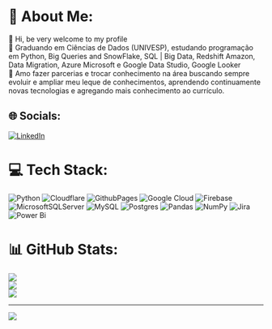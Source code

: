 # 💫 About Me:
👋 Hi, be very welcome to my profile <br>🌱 Graduando em Ciências de Dados (UNIVESP), estudando programação em Python, Big Queries and SnowFlake, SQL | Big Data, Redshift Amazon, Data Migration, Azure Microsoft e Google Data Studio, Google Looker<br>💞️ Amo fazer parcerias e trocar conhecimento na área buscando sempre evoluir e ampliar meu leque de conhecimentos, aprendendo continuamente novas tecnologias e agregando mais conhecimento ao currículo.


## 🌐 Socials:
[![LinkedIn](https://img.shields.io/badge/LinkedIn-%230077B5.svg?logo=linkedin&logoColor=white)](https://linkedin.com/in/francio-sousa) 

# 💻 Tech Stack:
![Python](https://img.shields.io/badge/python-3670A0?style=for-the-badge&logo=python&logoColor=ffdd54) ![Cloudflare](https://img.shields.io/badge/Cloudflare-F38020?style=for-the-badge&logo=Cloudflare&logoColor=white) ![GithubPages](https://img.shields.io/badge/github%20pages-121013?style=for-the-badge&logo=github&logoColor=white) ![Google Cloud](https://img.shields.io/badge/GoogleCloud-%234285F4.svg?style=for-the-badge&logo=google-cloud&logoColor=white) ![Firebase](https://img.shields.io/badge/Firebase-039BE5?style=for-the-badge&logo=Firebase&logoColor=white) ![MicrosoftSQLServer](https://img.shields.io/badge/Microsoft%20SQL%20Server-CC2927?style=for-the-badge&logo=microsoft%20sql%20server&logoColor=white) ![MySQL](https://img.shields.io/badge/mysql-%2300000f.svg?style=for-the-badge&logo=mysql&logoColor=white) ![Postgres](https://img.shields.io/badge/postgres-%23316192.svg?style=for-the-badge&logo=postgresql&logoColor=white) ![Pandas](https://img.shields.io/badge/pandas-%23150458.svg?style=for-the-badge&logo=pandas&logoColor=white) ![NumPy](https://img.shields.io/badge/numpy-%23013243.svg?style=for-the-badge&logo=numpy&logoColor=white) ![Jira](https://img.shields.io/badge/jira-%230A0FFF.svg?style=for-the-badge&logo=jira&logoColor=white) ![Power Bi](https://img.shields.io/badge/power_bi-F2C811?style=for-the-badge&logo=powerbi&logoColor=black)
# 📊 GitHub Stats:
![](https://github-readme-stats.vercel.app/api?username=rashidi-francis&theme=merko&hide_border=false&include_all_commits=false&count_private=false)<br/>
![](https://github-readme-streak-stats.herokuapp.com/?user=rashidi-francis&theme=merko&hide_border=false)<br/>
![](https://github-readme-stats.vercel.app/api/top-langs/?username=rashidi-francis&theme=merko&hide_border=false&include_all_commits=false&count_private=false&layout=compact)

---
[![](https://visitcount.itsvg.in/api?id=rashidi-francis&icon=0&color=0)](https://visitcount.itsvg.in)

<!-- Proudly created with GPRM ( https://gprm.itsvg.in ) -->